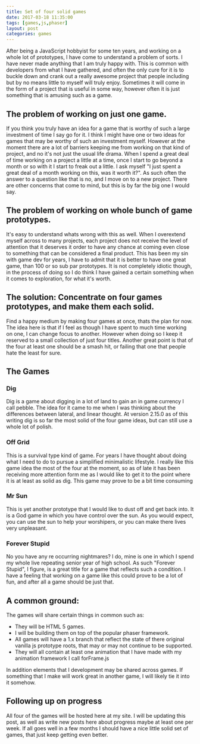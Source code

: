```yaml
---
title: Set of four solid games
date: 2017-03-18 11:35:00
tags: [games,js,phaser]
layout: post
categories: games
---
```


After being a JavaScript hobbyist for some ten years, and working on a whole lot of prototypes, I have come to understand a problem of sorts. I have never made anything that I am truly happy with. This is common with developers from what I have gathered, and often the only cure for it is to buckle down and crank out a really awesome project that people including but by no means little to myself will truly enjoy. Sometimes it will come in the form of a project that is useful in some way, however often it is just something that is amusing such as a game.

<!-- more -->

## The problem of working on just one game.

If you think you truly have an idea for a game that is worthy of such a large investment of time I say go for it. I think I might have one or two ideas for games that may be worthy of such an investment myself. However at the moment there are a lot of barriers keeping me from working on that kind of project, and no it's not just the usual life drama. When I spend a great deal of time working on a project a little at a time, once I start to go beyond a month or so with it I start to freak out a little. I ask myself "I just spent a great deal of a month working on this, was it worth it?". As such often the answer to a question like that is no, and I move on to a new project. There are other concerns that come to mind, but this is by far the big one I would say.

## The problem of working on whole bunch of game prototypes.

It's easy to understand whats wrong with this as well. When I overextend myself across to many projects, each project does not receive the level of attention that it deserves it order to have any chance at coming even close to something that can be considered a final product. This has been my sin with game dev for years, I have to admit that it is better to have one great game, than 100 or so sub par prototypes. It is not completely idiotic though, in the process of doing so I do think I have gained a certain something when it comes to exploration, for what it's worth.

## The solution: Concentrate on four games prototypes, and make them each solid.

Find a happy medium by making four games at once, thats the plan for now. The idea here is that if I feel as though I have spent to much time working on one, I can change focus to another. However when doing so I keep it reserved to a small collection of just four titles. Another great point is that of the four at least one should be a smash hit, or failing that one that people hate the least for sure.

## The Games

### Dig

Dig is a game about digging in a lot of land to gain an in game currency I call pebble. The idea for it came to me when I was thinking about the differences between lateral, and linear thought. At version 2.15.0 as of this writing dig is so far the most solid of the four game ideas, but can still use a whole lot of polish.

### Off Grid

This is a survival type kind of game. For years I have thought about doing what I need to do to pursue a simplified minimalistic lifestyle. I really like this game idea the most of the four at the moment, so as of late it has been receiving more attention form me as I would like to get it to the point where it is at least as solid as dig. This game may prove to be a bit time consuming

### Mr Sun

This is yet another prototype that I would like to dust off and get back into. It is a God game in which you have control over the sun. As you would expect, you can use the sun to help your worshipers, or you can make there lives very unpleasant.

### Forever Stupid

No you have any re occurring nightmares? I do, mine is one in which I spend my whole live repeating senior year of high school. As such "Forever Stupid", I figure, is a great title for a game that reflects such a condition. I have a feeling that working on a game like this could prove to be a lot of fun, and after all a game should be just that.

## A common ground:

The games will share certain things in common such as:

* They will be HTML 5 games.
* I will be building them on top of the popular phaser framework.
* All games will have a 1.x branch that reflect the state of there original vanilla js prototype roots, that may or may not continue to be supported.
* They will all contain at least one animation that I have made with my animation framework I call forFrame.js

In addition elements that I development may be shared across games. If something that I make will work great in another game, I will likely tie it into it somehow.

## Following up on progress

All four of the games will be hosted here at my site. I will be updating this post, as well as write new posts here about progress maybe at least one per week. If all goes well in a few months I should have a nice little solid set of games, that just keep getting even better.